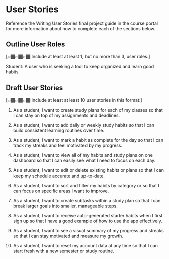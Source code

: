 # User Stories

Reference the Writing User Stories final project guide in the course portal for more information about how to complete each of the sections below.

## Outline User Roles

[👉🏾👉🏾👉🏾 Include at least at least 1, but no more than 3, user roles.]

Student: A user who is seeking a tool to keep organized and learn good habits

## Draft User Stories

[👉🏾👉🏾👉🏾 Include at least at least 10 user stories in this format:]

1. As a student, I want to create study plans for each of my classes so that I can stay on top of my assignments and deadlines.

2. As a student, I want to add daily or weekly study habits so that I can build consistent learning routines over time.

3. As a student, I want to mark a habit as complete for the day so that I can track my streaks and feel motivated by my progress.

4. As a student, I want to view all of my habits and study plans on one dashboard so that I can easily see what I need to focus on each day.

5. As a student, I want to edit or delete existing habits or plans so that I can keep my schedule accurate and up-to-date.

6. As a student, I want to sort and filter my habits by category or so that I can focus on specific areas I want to improve.

7. As a student, I want to create subtasks within a study plan so that I can break larger goals into smaller, manageable steps.

8. As a student, I want to receive auto-generated starter habits when I first sign up so that I have a good example of how to use the app effectively.

9. As a student, I want to see a visual summary of my progress and streaks so that I can stay motivated and measure my growth.

10. As a student, I want to reset my account data at any time so that I can start fresh with a new semester or study routine.
